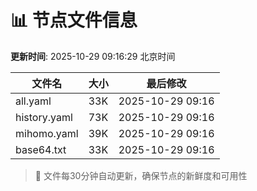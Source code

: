 # 📊 节点文件信息

**更新时间**: 2025-10-29 09:16:29 北京时间

| 文件名 | 大小 | 最后修改 |
|--------|------|----------|
| all.yaml | 33K | 2025-10-29 09:16 |
| history.yaml | 73K | 2025-10-29 09:16 |
| mihomo.yaml | 39K | 2025-10-29 09:16 |
| base64.txt | 33K | 2025-10-29 09:16 |

> 🔄 文件每30分钟自动更新，确保节点的新鲜度和可用性
